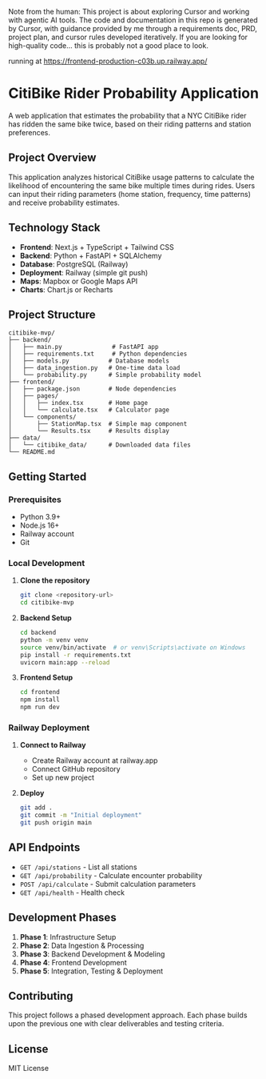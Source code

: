 Note from the human:
This project is about exploring Cursor and working with agentic AI tools. The code and documentation in this repo is generated by Cursor, with guidance provided by me through a requirements doc, PRD, project plan, and cursor rules developed iteratively. If you are looking for high-quality code... this is probably not a good place to look.

running at https://frontend-production-c03b.up.railway.app/

# CitiBike Rider Probability Application

A web application that estimates the probability that a NYC CitiBike rider has ridden the same bike twice, based on their riding patterns and station preferences.

## Project Overview

This application analyzes historical CitiBike usage patterns to calculate the likelihood of encountering the same bike multiple times during rides. Users can input their riding parameters (home station, frequency, time patterns) and receive probability estimates.

## Technology Stack

- **Frontend**: Next.js + TypeScript + Tailwind CSS
- **Backend**: Python + FastAPI + SQLAlchemy
- **Database**: PostgreSQL (Railway)
- **Deployment**: Railway (simple git push)
- **Maps**: Mapbox or Google Maps API
- **Charts**: Chart.js or Recharts

## Project Structure

```
citibike-mvp/
├── backend/
│   ├── main.py              # FastAPI app
│   ├── requirements.txt     # Python dependencies
│   ├── models.py           # Database models
│   ├── data_ingestion.py   # One-time data load
│   └── probability.py      # Simple probability model
├── frontend/
│   ├── package.json        # Node dependencies
│   ├── pages/
│   │   ├── index.tsx       # Home page
│   │   └── calculate.tsx   # Calculator page
│   └── components/
│       ├── StationMap.tsx  # Simple map component
│       └── Results.tsx     # Results display
├── data/
│   └── citibike_data/      # Downloaded data files
└── README.md
```

## Getting Started

### Prerequisites

- Python 3.9+
- Node.js 16+
- Railway account
- Git

### Local Development

1. **Clone the repository**
   ```bash
   git clone <repository-url>
   cd citibike-mvp
   ```

2. **Backend Setup**
   ```bash
   cd backend
   python -m venv venv
   source venv/bin/activate  # or venv\Scripts\activate on Windows
   pip install -r requirements.txt
   uvicorn main:app --reload
   ```

3. **Frontend Setup**
   ```bash
   cd frontend
   npm install
   npm run dev
   ```

### Railway Deployment

1. **Connect to Railway**
   - Create Railway account at railway.app
   - Connect GitHub repository
   - Set up new project

2. **Deploy**
   ```bash
   git add .
   git commit -m "Initial deployment"
   git push origin main
   ```

## API Endpoints

- `GET /api/stations` - List all stations
- `GET /api/probability` - Calculate encounter probability
- `POST /api/calculate` - Submit calculation parameters
- `GET /api/health` - Health check

## Development Phases

1. **Phase 1**: Infrastructure Setup
2. **Phase 2**: Data Ingestion & Processing
3. **Phase 3**: Backend Development & Modeling
4. **Phase 4**: Frontend Development
5. **Phase 5**: Integration, Testing & Deployment

## Contributing

This project follows a phased development approach. Each phase builds upon the previous one with clear deliverables and testing criteria.

## License

MIT License 
